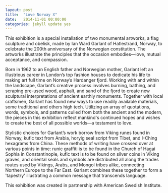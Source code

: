 ```yaml
---
layout: post
title:  "Love Norway X"
date:   2014-11-01 00:00:00
categories: jekyll update yes
---
```

This exhibition is a special installation of two monumental artworks, a flag sculpture and obelisk, made by Ian Ward Garlant of Hatlestrand, Norway, to celebrate the 200th anniversary of the Norwegian constitution. The artworks illustrate the principles that the occasion embodies—love, mutual acceptance, and compassion.

Born in 1962 to an English father and Norwegian mother, Garlant left an illustrious career in London’s top fashion houses to dedicate his life to making art full time on Norway’s Hardanger fjord. Working with and within the landscape, Garlant’s creative process involves burning, bathing, and scraping pre-used wood, asphalt, and sand of the fjord to create new sculptural interpretations of ancient earthly monuments. Together with local craftsmen, Garlant has found new ways to use readily available materials, some traditional and others high tech. Utilizing an array of quotations, words, symbols, and patterns culled from both the ancient and the modern, the pieces in this exhibition reflect mankind's continued hopes and wishes to create the best of all possible worlds—a testament to love.

Stylistic choices for Garlant’s work borrow from Viking runes found in Norway, kufic text from Arabia, horyig seal script from Tibet, and I-Ching hexagrams from China. These methods of writing have crossed over at various points in time: runic graffiti is to be found in the Church of Hagai Sophia in Constantinople, kufic text is to be found on silver coins in Viking graves, and oriental seals and symbols are distributed all along the trades routes used by Vikings, Arabs, and Mongol tribes alike, connecting Northern Europe to the Far East. Garlant combines these together to form a 'tapestry' illustrating a common message that transcends language.

This exhibition was created in partnership with American Swedish Institute.
